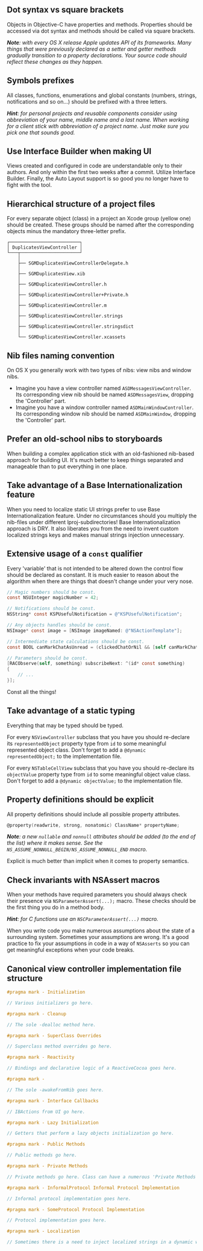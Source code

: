 ## Dot syntax vs square brackets
Objects in Objective-C have properties and methods. Properties should be accessed via dot syntax and methods should be called via square brackets.

_**Note**: with every OS X release Apple updates API of its frameworks. Many things that were previously declared as a setter and getter methods gradually transition to a property declarations. Your source code should reflect these changes as they happen._

## Symbols prefixes
All classes, functions, enumerations and global constants (numbers, strings, notifications and so on...) should be prefixed with a three letters.

_**Hint**: for personal projects and reusable components consider using abbreviation of your name, middle name and a last name. When working for a client stick with abbreviation of a project name. Just make sure you pick one that sounds good._

## Use Interface Builder when making UI
Views created and configured in code are understandable only to their authors. And only within the first two weeks after a commit. Utilize Interface Builder. Finally, the Auto Layout support is so good you no longer have to fight with the tool.

## Hierarchical structure of a project files
For every separate object (class) in a project an Xcode group (yellow one) should be created. These groups should be named after the corresponding objects minus the mandatory three-letter prefix.

```
┌──────────────────────────┐                      
│ DuplicatesViewController │                      
└───┬──────────────────────┘                      
    │                                            
    ├── SGMDuplicatesViewControllerDelegate.h     
    │                                            
    ├── SGMDuplicatesView.xib                     
    │                                            
    ├── SGMDuplicatesViewController.h             
    │                                            
    ├── SGMDuplicatesViewController+Private.h     
    │                                            
    ├── SGMDuplicatesViewController.m             
    │                                            
    ├── SGMDuplicatesViewController.strings       
    │                                            
    ├── SGMDuplicatesViewController.stringsdict   
    │                                            
    └── SGMDuplicatesViewController.xcassets
```

## Nib files naming convention
On OS X you generally work with two types of nibs: view nibs and window nibs.

* Imagine you have a view controller named `ASDMessagesViewController`. Its corresponding view nib should be named `ASDMessagesView`, dropping the 'Controller'
 part.
* Imagine you have a window controller named `ASDMainWindowController`. Its corresponding window nib should be named `ASDMainWindow`, dropping the 'Controller'
 part.

## Prefer an old-school nibs to storyboards
When building a complex application stick with an old-fashioned nib-based approach for building UI. It's much better to keep things separated and manageable than to put everything in one place.

## Take advantage of a Base Internationalization feature
When you need to localize static UI strings prefer to use Base Internationalization feature. Under no circumstances should you multiply the nib-files under different lproj-subdirectories! Base Internationalization approach is DRY. It also liberates you from the need to invent custom localized strings keys and makes manual strings injection unnecessary.

## Extensive usage of a `const` qualifier
Every 'variable' that is not intended to be altered down the control flow should be declared as constant. It is much easier to reason about the algorithm when there are things that doesn't change under your very nose.

```objective-c
// Magic numbers should be const.
const NSUInteger magicNumber = 42;

// Notifications should be const.
NSString* const KSPUsefulNotification = @"KSPUsefulNotification";

// Any objects handles should be const.
NSImage* const image = [NSImage imageNamed: @"NSActionTemplate"];

// Intermediate state calculations should be const.
const BOOL canMarkChatAsUnread = (clickedChatOrNil && [self canMarkChatAsUnread: clickedChatOrNil]);

// Parameters should be const.
[RACObserve(self, something) subscribeNext: ^(id* const something)
{
	// ...
}];
```

Const all the things!

## Take advantage of a static typing
Everything that may be typed should be typed.

For every `NSViewController` subclass that you have you should re-declare its `representedObject` property type from `id` to some meaningful represented object class. Don't forget to add a `@dynamic representedObject;` to the implementation file.

For every `NSTableCellView` subclass that you have you should re-declare its `objectValue` property type from `id` to some meaningful object value class. Don't forget to add a `@dynamic objectValue;` to the implementation file.

## Property definitions should be explicit
All property definitions should include all possible property attributes.

```objective-c
@property(readwrite, strong, nonatomic) ClassName* propertyName;
```

_**Note**: a new `nullable` and `nonnull` attributes should be added (to the end of the list) where it makes sense. See the `NS_ASSUME_NONNULL_BEGIN/NS_ASSUME_NONNULL_END` macro._

Explicit is much better than implicit when it comes to property semantics.

## Check invariants with NSAssert macros
When your methods have required parameters you should always check their presence via `NSParameterAssert(...);` macro. These checks should be the first thing you do in a method body.

_**Hint**: for C functions use an `NSCParameterAssert(...)` macro._

When you write code you make numerous assumptions about the state of a surrounding system. Sometimes your assumptions are wrong. It's a good practice to fix your assumptions in code in a way of `NSAsserts` so you can get meaningful exceptions when your code breaks.

## Canonical view controller implementation file structure

```objective-c
#pragma mark - Initialization

// Various initializers go here.

#pragma mark - Cleanup

// The sole -dealloc method here.

#pragma mark - SuperClass Overrides

// Superclass method overrides go here.

#pragma mark - Reactivity

// Bindings and declarative logic of a ReactiveCocoa goes here.

#pragma mark -

// The sole -awakeFromNib goes here.

#pragma mark - Interface Callbacks

// IBActions from UI go here.

#pragma mark - Lazy Initialization

// Getters that perform a lazy objects initialization go here.

#pragma mark - Public Methods

// Public methods go here.

#pragma mark - Private Methods

// Private methods go here. Class can have a numerous 'Private Methods' sections, in which case they should be named like 'Private Methods | Group Name' and so on...

#pragma mark - InformalProtocol Informal Protocol Implementation

// Informal protocol implementation goes here.

#pragma mark - SomeProtocol Protocol Implementation

// Protocol implementation goes here.

#pragma mark - Localization

// Sometimes there is a need to inject localized strings in a dynamic way.
```
